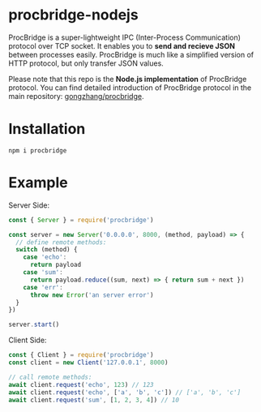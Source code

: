 # procbridge-nodejs

ProcBridge is a super-lightweight IPC (Inter-Process Communication) protocol over TCP socket. It enables you to **send and recieve JSON** between processes easily. ProcBridge is much like a simplified version of HTTP protocol, but only transfer JSON values.

Please note that this repo is the **Node.js implementation** of ProcBridge protocol. You can find detailed introduction of ProcBridge protocol in the main repository: [gongzhang/procbridge](https://github.com/gongzhang/procbridge).

# Installation

```
npm i procbridge
```

# Example

Server Side:

```javascript
const { Server } = require('procbridge')

const server = new Server('0.0.0.0', 8000, (method, payload) => {
  // define remote methods:
  switch (method) {
    case 'echo':
      return payload
    case 'sum':
      return payload.reduce((sum, next) => { return sum + next })
    case 'err':
      throw new Error('an server error')
  }
})

server.start()
```

Client Side:

```javascript
const { Client } = require('procbridge')
const client = new Client('127.0.0.1', 8000)

// call remote methods:
await client.request('echo', 123) // 123
await client.request('echo', ['a', 'b', 'c']) // ['a', 'b', 'c']
await client.request('sum', [1, 2, 3, 4]) // 10
```
